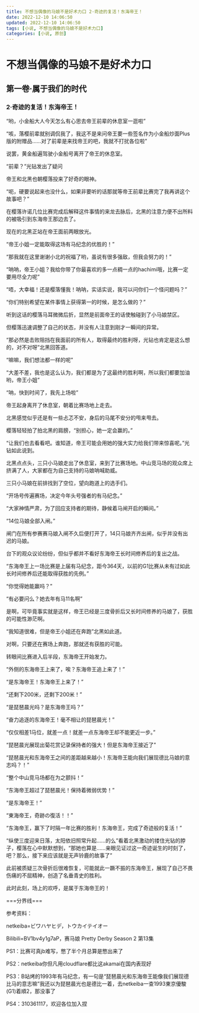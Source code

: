 ```yaml
---
title: 不想当偶像的马娘不是好术力口 2·奇迹的复活！东海帝王！
date: 2022-12-10 14:06:50
updated: 2022-12-10 14:06:50
tags: [小说, 不想当偶像的马娘不是好术力口]
categories: [小说, 原创]
---
```

# 不想当偶像的马娘不是好术力口 

## 第一卷·属于我们的时代

### 2·奇迹的复活！东海帝王！
“哟，小金船大人今天怎么有心思去帝王前辈的休息室一逛啦”

“咳，落樱前辈就别调侃我了，我这不是来问帝王要一些签名作为小金船炒面Plus版的附赠品……对了前辈是来找帝王的吧，我就不打扰各位啦”

说罢，黄金船遍驾驶小金船号离开了帝王的休息室。

“前辈？”光钻发出了疑问

帝王和北黑也朝樱落投来了好奇的眼神。

“呃，硬要说起来也没什么，如果非要听的话那就等帝王前辈比赛完了我再讲这个故事吧？”

在樱落许诺几位比赛完成后解释这件事情的来龙去脉后，北黑的注意力便不出所料的被吸引到东海帝王那边去了。

现在的北黑正站在帝王面前两眼放光。

“帝王小姐一定能取得这场有马纪念的优胜的！”

“那我就在这里谢谢小北的祝福了哟，虽说有很多强敌，但我会努力的！”

“呐呐，帝王小姐？我给你带了你最喜欢的多一点稠一点的hachimi哦，比赛一定要用尽全力呢”

“唔，大幸福！还是樱落懂我！呐呐，实话实说，我可以问你们一个怪问题吗？”

“你们特别希望在某件事情上获得第一的时候，是怎么做的？”

听到这话的樱落马耳微微后折，显然是前面帝王的话使触碰到了小马娘禁区。

但樱落迅速调整了自己的状态，并没有人注意到刚才一瞬间的异常。

“那必然是击败阻挡在我面前的所有人，取得最终的胜利呀，光钻也肯定是这么想的，对不对呀”北黑回答道。

“嘛嘛，我们想法都一样的呢”

“大差不差，我也是这么认为，我们都是为了这最终的胜利啊，所以我们都要加油哟，帝王小姐”

“呐，快到时间了，我先上场啦”

帝王起身离开了休息室，朝着比赛场地上走去。

北黑感觉似乎还是有一些忐忑不安，身后的马尾不安分的甩来甩去。

樱落轻轻拍了拍北黑的肩膀，“别担心，她一定会赢的。”

“让我们也去看看吧。谁知道，帝王可能会用她的强大实力给我们带来惊喜呢。”光钻如此说到。

北黑点点头，三只小马娘走出了休息室，来到了比赛场地。中山竞马场的观众席上挤满了人，大家都在为自己支持的马娘呐喊助威。

三只小马娘在前排找到了空位，望向跑道上的选手们。

“开场号传遍赛场，决定今年头号强者的有马纪念。”

“大家神情严肃，为了回应支持者的期待，静候着马闸开启的瞬间。”

“14位马娘全部入闸。”

闸门在所有参赛赛马娘入闸不久后便打开了，14只马娘齐齐出闸，似乎并没有出迟的马娘。

台下的观众议论纷纷，但似乎都并不看好东海帝王长时间修养后的复出之战。

“东海帝王上一场比赛是上届有马纪念，距今364天，以前的G1比赛从未有过如此长时间修养后还能取得获胜的先例。”

“你觉得她能赢吗？”

“有必要问么？她去年有马11名啊”

是啊，可毕竟事实就是这样，帝王已经是三度骨折后又长时间修养的马娘了，获胜的可能性渺茫啊。

“我知道很难，但是帝王小姐还在奔跑”北黑如此道。

对啊，只要还在赛场上奔跑，那就还有获胜的可能。

转眼间比赛进入后半段，东海帝王开始发力。

“外侧的东海帝王上来了，唉？东海帝王追上来了！”

“是东海帝王！东海帝王上来了！”

“还剩下200米，还剩下200米！”

“是琵琶晨光吗？是东海帝王吗？”

“奋力追逐的东海帝王！毫不相让的琵琶晨光！”

“仅仅相差1马位，就差一点！就差一点东海帝王却不能更近一步。”

“琵琶晨光展现出菊花赏记录保持者的强大！但是东海帝王接近了”

“琵琶晨光和东海帝王之间的差距越来越小！东海帝王能向我们展现德比马娘的意志吗？！”

“整个中山竞马场都在为之颤抖！”

“东海帝王超过了琵琶晨光！保持着微弱优势！”

“是东海帝王！”

“東海帝王，奇跡の復活！！”

“东海帝王，赢下了时隔一年比赛的胜利！东海帝王，完成了奇迹般的复活！”

“纵使三度迎来日落，太阳依旧照常升起......的么”看着北黑激动的搂住光钻的脖子，樱落在心中默默想到，“那她也算是......亲眼见证过这一奇迹诞生的时刻了，吧？那么，接下来应该就是无声铃鹿的故事了”

此前被质疑三次骨折后很难恢复，可能就此一蹶不振的东海帝王，展现了自己不畏伤痛的不屈精神，创造了名垂青史的胜利。

此时此刻，场上的欢呼，是属于东海帝王的！

===分界线===

参考资料：

netkeiba=ビワハヤヒデ，トウカイテイオー

Bilibili=BV1bv4y1g7aP，赛马娘 Pretty Derby Season 2 第13集

PS1：比赛可真jb难写，憋了半个月总算是憋出来了

PS2：netkeiba你但凡用cloudflare都比这akamai在国内表现好

PS3：B站烤的1993年有马纪念，有一句是“琵琶晨光和东海帝王能像我们展现德比马的意志嘛”我还以为琵琶晨光也是德比一着，去netkeiba一查1993東京優駿(G1)着順2，那没事了

PS4：310361117，欢迎各位加入捏